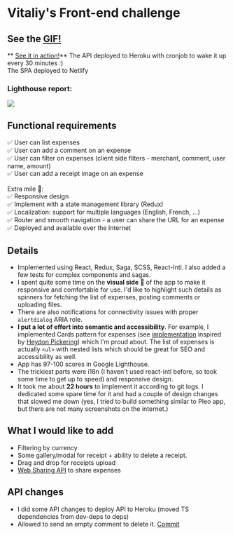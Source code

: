 # Vitaliy's Front-end challenge
## See the [GIF!](https://pleo-expenses.netlify.com/app-demo-fast.gif)
** [See it in action!](https://pleo-expenses.netlify.com)**
The API deployed to Heroku with cronjob to wake it up every 30 minutes :)<br/>
The SPA deployed to Netlify<br/>

### Lighthouse report:<br/>
![](https://pleo-expenses.netlify.com/lighthouse-report.png)<br/>


## Functional requirements
✅ User can list expenses<br />
✅ User can add a comment on an expense<br />
✅ User can filter on expenses (client side filters - merchant, comment, user name, amount)<br />
✅ User can add a receipt image on an expense<br /><br />
Extra mile 💪:<br />
✅ Responsive design<br />
✅ Implement with a state management library (Redux)<br />
✅ Localization: support for multiple languages (English, French, ...)<br />
✅ Router and smooth navigation - a user can share the URL for an expense<br />
✅ Deployed and available over the Internet

## Details
* Implemented using React, Redux, Saga, SCSS, React-Intl. I also added a few tests for complex components and sagas.<br />
* I spent quite some time on the **visual side** 🎨 of the app to make it responsive and comfortable for use. I'd like to highlight such details as spinners for fetching the list of expenses, posting comments or uploading files. <br />
* There are also notifications for connectivity issues with proper `alertdialog` ARIA role.<br />
* **I put a lot of effort into semantic and accessibility**. For example, I implemented Cards pattern for expenses (see [implementation](https://github.com/vstanyshevskyy/expenses-app/blob/master/frontend/src/helpers/card-click-helper.js) inspired by [Heydon Pickering](https://inclusive-components.design/cards/)) which I'm proud about. The list of expenses is actually `<ul>` with nested lists which should be great for SEO and accessibility as well.<br />
* App has 97-100 scores in Google Lighthouse.<br />
* The trickiest parts were i18n (I haven't used react-intl before, so took some time to get up to speed) and responsive design.<br />
* It took me about **22 hours** to implement it according to git logs. I dedicated some spare time for it and had a couple of design changes that slowed me down (yes, I tried to build something similar to Pleo app, but there are not many screenshots on the internet.)

## What I would like to add
* Filtering by currency
* Some gallery/modal for receipt + ability to delete a receipt.
* Drag and drop for receipts upload
* [Web Sharing API](https://developer.mozilla.org/en-US/docs/Web/API/Navigator/share) to share expenses

## API changes
* I did some API changes to deploy API to Heroku (moved TS dependencies from dev-deps to deps)
* Allowed to send an empty comment to delete it. [Commit](https://github.com/vstanyshevskyy/expenses-app/commit/aca61616d5c60c7717f5554cf0189e74c25aaea1)
